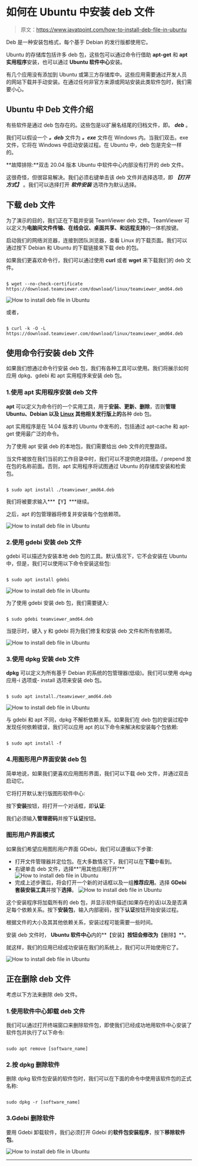 # 如何在 Ubuntu 中安装 deb 文件

> 原文：<https://www.javatpoint.com/how-to-install-deb-file-in-ubuntu>

Deb 是一种安装包格式，每个基于 Debian 的发行版都使用它。

Ubuntu 的存储库包括许多 deb 包，这些包可以通过命令行借助 **apt-get** 和 **apt 实用程序**安装，也可以通过 **Ubuntu 软件中心**安装。

有几个应用没有添加到 Ubuntu 或第三方存储库中。这些应用需要通过开发人员的网站下载并手动安装。在通过任何非官方来源或网站安装此类软件包时，我们需要小心。

## Ubuntu 中 Deb 文件介绍

有些软件是通过 deb 包存在的。这些包是以扩展名结尾的归档文件，即。 ***deb*** 。

我们可以假设一个 ***。deb*** 文件为 ***。exe*** 文件在 Windows 内。当我们双击。exe 文件，它将在 Windows 中启动安装过程。在 Ubuntu 中，deb 包是完全一样的。

**故障排除:**双击 20.04 版本 Ubuntu 中软件中心内部没有打开的 deb 文件。

这很奇怪，但很容易解决。我们必须右键单击该 deb 文件并选择选项，即 ***【打开方式】*** 。我们可以选择打开 ***软件安装*** 选项作为默认选择。

## 下载 deb 文件

为了演示的目的，我们正在下载并安装 TeamViewer deb 文件。TeamViewer 可以定义为**电脑间文件传输、在线会议、桌面共享、**和**远程支持**的一体机按键。

启动我们的网络浏览器，连接到团队浏览器，查看 Linux 的下载页面。我们可以通过按下 Debian 和 Ubuntu 的下载链接来下载 deb 的包。

如果我们更喜欢命令行，我们可以通过使用 **curl** 或者 **wget** 来下载我们的 deb 文件。

```

$ wget --no-check-certificate https://download.teamviewer.com/download/linux/teamviewer_amd64.deb

```

![How to install deb file in Ubuntu](img/236ce3cfc2242609ae8445529f02a7da.png)

或者，

```

$ curl -k -O -L https://download.teamviewer.com/download/linux/teamviewer_amd64.deb

```

## 使用命令行安装 deb 文件

如果我们想通过命令行安装 deb 包，我们有各种工具可以使用。我们将展示如何应用 dpkg、gdebi 和 apt 实用程序来安装 deb 包。

### 1.使用 apt 实用程序安装 deb 文件

**apt** 可以定义为命令行的一个实用工具，用于**安装、更新、删除**，否则**管理 **Ubuntu、Debian** 以及 [Linux](https://www.javatpoint.com/linux-tutorial) 其他相关发行版上的**各种 deb 包。

apt 实用程序是在 14.04 版本的 Ubuntu 中发布的，包括通过 apt-cache 和 apt-get 使用最广泛的命令。

为了使用 apt 安装 deb 的本地包，我们需要给出 deb 文件的完整路径。

当文件被放在我们当前的工作目录中时，我们可以不提供绝对路径。/ prepend 放在包的名称前面。否则，apt 实用程序将试图通过 Ubuntu 的存储库安装和检索包。

```

$ sudo apt install ./teamviewer_amd64.deb

```

我们将被要求输入***【Y】***继续。

之后，apt 的包管理器将修复并安装每个包依赖项。

![How to install deb file in Ubuntu](img/c41619fdf953cae210f10fa29e834d5e.png)

### 2.使用 gdebi 安装 deb 文件

gdebi 可以描述为安装本地 deb 包的工具。默认情况下，它不会安装在 Ubuntu 中，但是，我们可以使用以下命令安装这些包:

```

$ sudo apt install gdebi 

```

![How to install deb file in Ubuntu](img/0c3873a0ac07814677c7a2d3a5c45d27.png)

为了使用 gdebi 安装 deb 包，我们需要键入:

```

$ sudo gdebi teamviewer_amd64.deb

```

当提示时，键入 y 和 gdebi 将为我们修复和安装 deb 文件和所有依赖项。

![How to install deb file in Ubuntu](img/2c82f4170ccadc69272f19ae6c076700.png)

### 3.使用 dpkg 安装 deb 文件

**dpkg** 可以定义为所有基于 Debian 的系统的包管理器(低级)。我们可以使用 dpkg 应用-i 选项或- install 选项来安装 deb 包。

```

$ sudo apt install./teamviewer_amd64.deb

```

![How to install deb file in Ubuntu](img/dc3bc2428d14910745bb8ab90d8980e6.png)

与 gdebi 和 apt 不同，dpkg 不解析依赖关系。如果我们在 deb 包的安装过程中发现任何依赖错误，我们可以应用 apt 的以下命令来解决和安装每个包依赖:

```

$ sudo apt install -f

```

### 4.用图形用户界面安装 deb 包

简单地说，如果我们更喜欢应用图形界面，我们可以下载 deb 文件，并通过双击启动它。

它将打开默认发行版图形软件中心:

按下**安装**按钮，将打开一个对话框，即**认证**:

我们必须输入**管理密码**并按下**认证**按钮。

### 图形用户界面模式

如果我们希望应用图形用户界面 GDebi，我们可以遵循以下步骤:

*   打开文件管理器并定位包。在大多数情况下，我们可以在**下载**中看到。
*   右键单击 deb 文件，选择**“用其他应用打开”**
    ![How to install deb file in Ubuntu](img/5b450ae0be30c5f69af55cc912fde3c2.png)
*   完成上述步骤后，将会打开一个新的对话框以及一组**推荐应用**。选择 **GDebi 套装安装工具**并按下**选择**。
    ![How to install deb file in Ubuntu](img/9c8c3edd6a91cb61711c5b66e44ef492.png)

这个安装程序将加载所有的 deb 包，并显示软件描述(如果存在的话)以及是否满足每个依赖关系。按下**安装包**，输入内部密码，按下**认证**按钮开始安装过程。

根据文件的大小及其其他依赖关系，安装过程可能需要一些时间。

安装 deb 文件时， **Ubuntu 软件中心**内的**【安装】**按钮会修改为**【删除】**。

就这样，我们的应用已经成功安装在我们的系统上，我们可以开始使用它了。

![How to install deb file in Ubuntu](img/239b0cbba7e62244f30f6ed6e0098297.png)

## 正在删除 deb 文件

考虑以下方法来删除 deb 文件。

### 1.使用软件中心卸载 deb 文件

我们可以通过打开终端窗口来删除软件包，即使我们已经成功地用软件中心安装了软件包并执行了以下命令:

```

sudo apt remove [software_name]

```

### 2.按 dpkg 删除软件

删除 dpkg 软件包安装的软件包时，我们可以在下面的命令中使用该软件包的正式名称:

```

sudo dpkg -r [software_name]

```

### 3.Gdebi 删除软件

要用 Gdebi 卸载软件，我们必须打开 Gdebi 的**软件包安装程序**，按下**移除软件包**。

![How to install deb file in Ubuntu](img/5d05fcafcf6d727b876c22ccf195da7e.png)

* * *